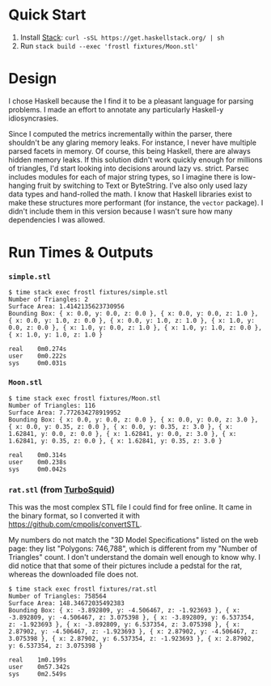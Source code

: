 # Quick Start

1. Install [Stack](https://docs.haskellstack.org/en/stable/README/): `curl -sSL https://get.haskellstack.org/ | sh`
2. Run `stack build --exec 'frostl fixtures/Moon.stl'`


# Design

I chose Haskell because the I find it to be a pleasant language for parsing problems.
I made an effort to annotate any particularly Haskell-y idiosyncrasies.

Since I computed the metrics incrementally within the parser, there shouldn't be any glaring memory leaks.
For instance, I never have multiple parsed facets in memory.
Of course, this being Haskell, there are always hidden memory leaks.
If this solution didn't work quickly enough for millions of triangles, I'd start looking into decisions around lazy vs. strict.
Parsec includes modules for each of major string types, so I imagine there is low-hanging fruit by switching to Text or ByteString.
I've also only used lazy data types and hand-rolled the math.
I know that Haskell libraries exist to make these structures more performant (for instance, the `vector` package).
I didn't include them in this version because I wasn't sure how many dependencies I was allowed.


# Run Times & Outputs

### `simple.stl`

```
$ time stack exec frostl fixtures/simple.stl
Number of Triangles: 2
Surface Area: 1.4142135623730956
Bounding Box: { x: 0.0, y: 0.0, z: 0.0 }, { x: 0.0, y: 0.0, z: 1.0 }, { x: 0.0, y: 1.0, z: 0.0 }, { x: 0.0, y: 1.0, z: 1.0 }, { x: 1.0, y: 0.0, z: 0.0 }, { x: 1.0, y: 0.0, z: 1.0 }, { x: 1.0, y: 1.0, z: 0.0 }, { x: 1.0, y: 1.0, z: 1.0 }

real    0m0.274s
user    0m0.222s
sys     0m0.031s
```


### `Moon.stl`

```
$ time stack exec frostl fixtures/Moon.stl
Number of Triangles: 116
Surface Area: 7.772634278919952
Bounding Box: { x: 0.0, y: 0.0, z: 0.0 }, { x: 0.0, y: 0.0, z: 3.0 }, { x: 0.0, y: 0.35, z: 0.0 }, { x: 0.0, y: 0.35, z: 3.0 }, { x: 1.62841, y: 0.0, z: 0.0 }, { x: 1.62841, y: 0.0, z: 3.0 }, { x: 1.62841, y: 0.35, z: 0.0 }, { x: 1.62841, y: 0.35, z: 3.0 }

real    0m0.314s
user    0m0.238s
sys     0m0.042s
```


### `rat.stl` (from [TurboSquid](https://www.turbosquid.com/3d-models/sculpture-rat-3ds-free/1127738))

This was the most complex STL file I could find for free online.
It came in the binary format, so I converted it with <https://github.com/cmpolis/convertSTL>.

My numbers do not match the "3D Model Specifications" listed on the web page:
they list "Polygons: 746,788", which is different from my "Number of Triangles" count.
I don't understand the domain well enough to know why.
I did notice that that some of their pictures include a pedstal for the rat, whereas the downloaded file does not.

```
$ time stack exec frostl fixtures/rat.stl
Number of Triangles: 758564
Surface Area: 148.34672035492383
Bounding Box: { x: -3.892809, y: -4.506467, z: -1.923693 }, { x: -3.892809, y: -4.506467, z: 3.075398 }, { x: -3.892809, y: 6.537354, z: -1.923693 }, { x: -3.892809, y: 6.537354, z: 3.075398 }, { x: 2.87902, y: -4.506467, z: -1.923693 }, { x: 2.87902, y: -4.506467, z: 3.075398 }, { x: 2.87902, y: 6.537354, z: -1.923693 }, { x: 2.87902, y: 6.537354, z: 3.075398 }

real    1m0.199s
user    0m57.342s
sys     0m2.549s
```
